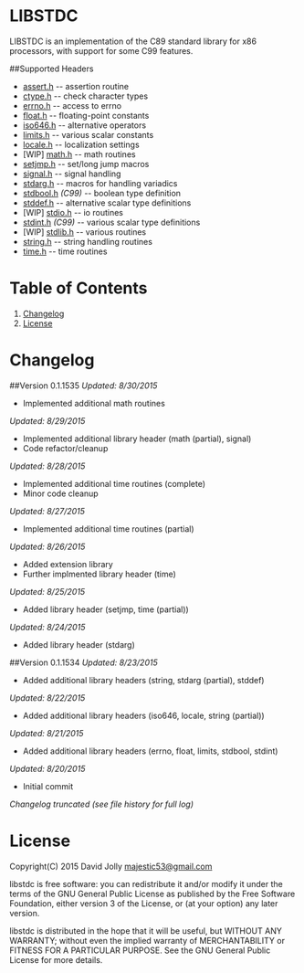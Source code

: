 LIBSTDC
=======

LIBSTDC is an implementation of the C89 standard library for x86 processors, with support for some C99 features.

##Supported Headers
* [assert.h](https://github.com/majestic53/libstdc/blob/master/src/lib/include/assert.h) -- assertion routine
* [ctype.h](https://github.com/majestic53/libstdc/blob/master/src/lib/include/ctype.h) -- check character types
* [errno.h](https://github.com/majestic53/libstdc/blob/master/src/lib/include/errno.h) -- access to errno
* [float.h](https://github.com/majestic53/libstdc/blob/master/src/lib/include/float.h) -- floating-point constants
* [iso646.h](https://github.com/majestic53/libstdc/blob/master/src/lib/include/iso646.h) -- alternative operators
* [limits.h](https://github.com/majestic53/libstdc/blob/master/src/lib/include/limits.h) -- various scalar constants
* [locale.h](https://github.com/majestic53/libstdc/blob/master/src/lib/include/locale.h) -- localization settings
* [WIP] [math.h](https://github.com/majestic53/libstdc/blob/master/src/lib/include/math.h) -- math routines
* [setjmp.h](https://github.com/majestic53/libstdc/blob/master/src/lib/include/setjmp.h) -- set/long jump macros
* [signal.h](https://github.com/majestic53/libstdc/blob/master/src/lib/include/signal.h) -- signal handling
* [stdarg.h](https://github.com/majestic53/libstdc/blob/master/src/lib/include/stdarg.h) -- macros for handling variadics
* [stdbool.h](https://github.com/majestic53/libstdc/blob/master/src/lib/include/stdbool.h) *(C99)* -- boolean type definition
* [stddef.h](https://github.com/majestic53/libstdc/blob/master/src/lib/include/stddef.h) -- alternative scalar type definitions
* [WIP] [stdio.h](https://github.com/majestic53/libstdc/blob/master/src/lib/include/stdio.h) -- io routines
* [stdint.h](https://github.com/majestic53/libstdc/blob/master/src/lib/include/stdint.h) *(C99)* -- various scalar type definitions
* [WIP] [stdlib.h](https://github.com/majestic53/libstdc/blob/master/src/lib/include/stdlib.h) -- various routines
* [string.h](https://github.com/majestic53/libstdc/blob/master/src/lib/include/string.h) -- string handling routines
* [time.h](https://github.com/majestic53/libstdc/blob/master/src/lib/include/time.h) -- time routines

Table of Contents
=================

1. [Changelog](https://github.com/majestic53/libstdc#changelog)
2. [License](https://github.com/majestic53/libstdc#license)

Changelog
=========

##Version 0.1.1535
*Updated: 8/30/2015*

* Implemented additional math routines

*Updated: 8/29/2015*

* Implemented additional library header (math (partial), signal)
* Code refactor/cleanup

*Updated: 8/28/2015*

* Implemented additional time routines (complete)
* Minor code cleanup

*Updated: 8/27/2015*

* Implemented additional time routines (partial)

*Updated: 8/26/2015*

* Added extension library
* Further implmented library header (time)

*Updated: 8/25/2015*

* Added library header (setjmp, time (partial))

*Updated: 8/24/2015*

* Added library header (stdarg)

##Version 0.1.1534
*Updated: 8/23/2015*

* Added additional library headers (string, stdarg (partial), stddef)

*Updated: 8/22/2015*

* Added additional library headers (iso646, locale, string (partial))

*Updated: 8/21/2015*

* Added additional library headers (errno, float, limits, stdbool, stdint)

*Updated: 8/20/2015*

* Initial commit

*Changelog truncated (see file history for full log)*

License
=======

Copyright(C) 2015 David Jolly <majestic53@gmail.com>

libstdc is free software: you can redistribute it and/or modify
it under the terms of the GNU General Public License as published by
the Free Software Foundation, either version 3 of the License, or
(at your option) any later version.

libstdc is distributed in the hope that it will be useful,
but WITHOUT ANY WARRANTY; without even the implied warranty of
MERCHANTABILITY or FITNESS FOR A PARTICULAR PURPOSE.  See the
GNU General Public License for more details.
